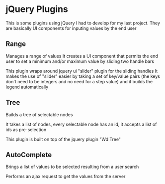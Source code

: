 jQuery Plugins
==============

This is some plugins using jQuery I had to develop for my last project.
They are basically UI components for inputing values by the end user


Range
-----

Manages a range of values
It creates a UI component that permits the end user to set a
minimum and/or maximum value by sliding two handle bars

This plugin wraps around jquery ui "slider" plugin for the sliding handles
It makes the use of "slider" easier by taking a set of key/value pairs
(the keys don't need to be integers and no need for a step value) and
it builds the legend automatically


Tree
----

Builds a tree of selectable nodes

It takes a list of nodes, every selectable node has an id,
it accepts a list of ids as pre-selection

This plugin is built on top of the jquery plugin "Wd Tree"


AutoComplete
------------

Brings a list of values to be selected resulting from a user search

Performs an ajax request to get the values from the server